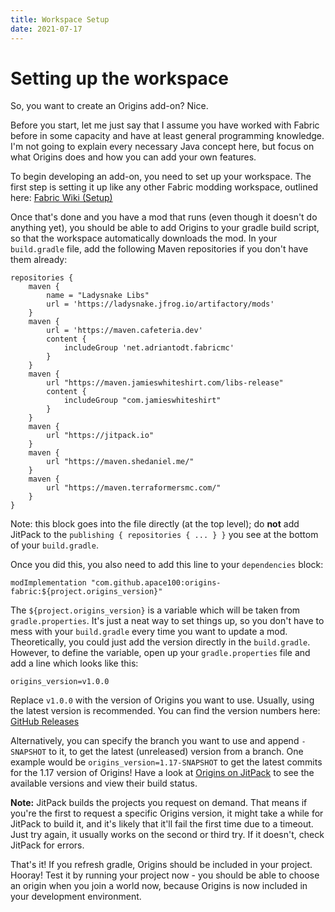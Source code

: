 ```yaml
---
title: Workspace Setup
date: 2021-07-17
---
```


# Setting up the workspace

So, you want to create an Origins add-on? Nice.

Before you start, let me just say that I assume you have worked with Fabric before in some capacity and have at least general programming knowledge. I'm not going to explain every necessary Java concept here, but focus on what Origins does and how you can add your own features.

To begin developing an add-on, you need to set up your workspace. The first step is setting it up like any other Fabric modding workspace, outlined here: [Fabric Wiki (Setup)](https://fabricmc.net/wiki/tutorial:setup)

Once that's done and you have a mod that runs (even though it doesn't do anything yet), you should be able to add Origins to your gradle build script, so that the workspace automatically downloads the mod. In your `build.gradle` file, add the following Maven repositories if you don't have them already:
```
repositories {
	maven {
		name = "Ladysnake Libs"
		url = 'https://ladysnake.jfrog.io/artifactory/mods'
	}
	maven {
		url = 'https://maven.cafeteria.dev'
		content {
			includeGroup 'net.adriantodt.fabricmc'
		}
	}
	maven {
		url "https://maven.jamieswhiteshirt.com/libs-release"
		content {
			includeGroup "com.jamieswhiteshirt"
		}
	}
	maven {
		url "https://jitpack.io"
	}
	maven {
		url "https://maven.shedaniel.me/"
	}
	maven {
		url "https://maven.terraformersmc.com/"
	}
}
```
Note: this block goes into the file directly (at the top level); do **not** add JitPack to the `publishing { repositories { ... } }` you see at the bottom of your `build.gradle`.

Once you did this, you also need to add this line to your `dependencies` block:
```
modImplementation "com.github.apace100:origins-fabric:${project.origins_version}"
```

The `${project.origins_version}` is a variable which will be taken from `gradle.properties`. It's just a neat way to set things up, so you don't have to mess with your `build.gradle` every time you want to update a mod. Theoretically, you could just add the version directly in the `build.gradle`. However, to define the variable, open up your `gradle.properties` file and add a line which looks like this:

```
origins_version=v1.0.0
```

Replace `v1.0.0` with the version of Origins you want to use. Usually, using the latest version is recommended. You can find the version numbers here: [GitHub Releases](https://github.com/apace100/origins-fabric/releases)

Alternatively, you can specify the branch you want to use and append `-SNAPSHOT` to it, to get the latest (unreleased) version from a branch. One example would be `origins_version=1.17-SNAPSHOT` to get the latest commits for the 1.17 version of Origins! Have a look at [Origins on JitPack](https://jitpack.io/#apace100/origins-fabric) to see the available versions and view their build status.

**Note:** JitPack builds the projects you request on demand. That means if you're the first to request a specific Origins version, it might take a while for JitPack to build it, and it's likely that it'll fail the first time due to a timeout. Just try again, it usually works on the second or third try. If it doesn't, check JitPack for errors.

That's it! If you refresh gradle, Origins should be included in your project. Hooray!
Test it by running your project now - you should be able to choose an origin when you join a world now, because Origins is now included in your development environment.
